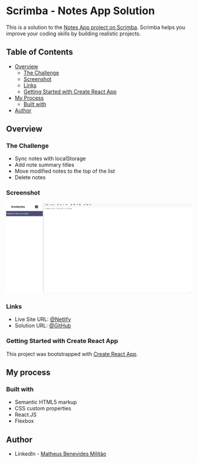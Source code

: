 # Scrimba - Notes App Solution

This is a solution to the [Notes App project on Scrimba](https://scrimba.com/learn/learnreact). Scrimba helps you improve your coding skills by building realistic projects.

## Table of Contents

- [Overview](#overview)
  - [The Challenge](#the-challenge)
  - [Screenshot](#screenshot)
  - [Links](#links)
  - [Getting Started with Create React App](#getting-started-with-create-react-app)
- [My Process](#my-process)
  - [Built with](#built-with)
- [Author](#author)

## Overview

### The Challenge

- Sync notes with localStorage
- Add note summary titles
- Move modified notes to the top of the list
- Delete notes

### Screenshot

![screenshot](/public/images/screenshot.png)

### Links

- Live Site URL: [@Netlify](https://notes-app-bennev.netlify.app/)
- Solution URL: [@GitHub](https://github.com/Bennev/note-simulator)

### Getting Started with Create React App

This project was bootstrapped with [Create React App](https://github.com/facebook/create-react-app).

## My process

### Built with

- Semantic HTML5 markup
- CSS custom properties
- React.JS
- Flexbox

## Author

- LinkedIn - [Matheus Benevides Militão](https://www.linkedin.com/in/mbmilitao/)